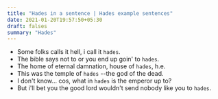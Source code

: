 ```yaml
---
title: "Hades in a sentence | Hades example sentences"
date: 2021-01-20T19:57:50+05:30
draft: falses
summary: "Hades"
---
```

- Some folks calls it hell, i call it `hades`.
- The bible says not to or you end up goin' to `hades`.
- The home of eternal damnation, house of `hades`, h.e.
- This was the temple of `hades` --the god of the dead.
- I don't know... cos, what in `hades` is the emperor up to?
- But i'll bet you the good lord wouldn't send nobody like you to `hades`.
                 
